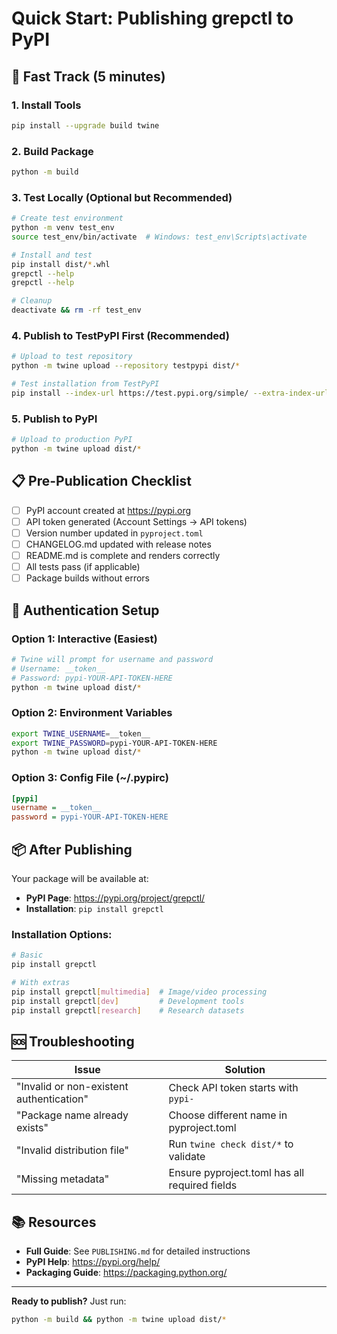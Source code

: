 # Quick Start: Publishing grepctl to PyPI

## 🚀 Fast Track (5 minutes)

### 1. Install Tools
```bash
pip install --upgrade build twine
```

### 2. Build Package
```bash
python -m build
```

### 3. Test Locally (Optional but Recommended)
```bash
# Create test environment
python -m venv test_env
source test_env/bin/activate  # Windows: test_env\Scripts\activate

# Install and test
pip install dist/*.whl
grepctl --help
grepctl --help

# Cleanup
deactivate && rm -rf test_env
```

### 4. Publish to TestPyPI First (Recommended)
```bash
# Upload to test repository
python -m twine upload --repository testpypi dist/*

# Test installation from TestPyPI
pip install --index-url https://test.pypi.org/simple/ --extra-index-url https://pypi.org/simple/ grepctl
```

### 5. Publish to PyPI
```bash
# Upload to production PyPI
python -m twine upload dist/*
```

## 📋 Pre-Publication Checklist

- [ ] PyPI account created at https://pypi.org
- [ ] API token generated (Account Settings → API tokens)
- [ ] Version number updated in `pyproject.toml`
- [ ] CHANGELOG.md updated with release notes
- [ ] README.md is complete and renders correctly
- [ ] All tests pass (if applicable)
- [ ] Package builds without errors

## 🔑 Authentication Setup

### Option 1: Interactive (Easiest)
```bash
# Twine will prompt for username and password
# Username: __token__
# Password: pypi-YOUR-API-TOKEN-HERE
python -m twine upload dist/*
```

### Option 2: Environment Variables
```bash
export TWINE_USERNAME=__token__
export TWINE_PASSWORD=pypi-YOUR-API-TOKEN-HERE
python -m twine upload dist/*
```

### Option 3: Config File (~/.pypirc)
```ini
[pypi]
username = __token__
password = pypi-YOUR-API-TOKEN-HERE
```

## 📦 After Publishing

Your package will be available at:
- **PyPI Page**: https://pypi.org/project/grepctl/
- **Installation**: `pip install grepctl`

### Installation Options:
```bash
# Basic
pip install grepctl

# With extras
pip install grepctl[multimedia]  # Image/video processing
pip install grepctl[dev]         # Development tools
pip install grepctl[research]    # Research datasets
```

## 🆘 Troubleshooting

| Issue | Solution |
|-------|----------|
| "Invalid or non-existent authentication" | Check API token starts with `pypi-` |
| "Package name already exists" | Choose different name in pyproject.toml |
| "Invalid distribution file" | Run `twine check dist/*` to validate |
| "Missing metadata" | Ensure pyproject.toml has all required fields |

## 📚 Resources

- **Full Guide**: See `PUBLISHING.md` for detailed instructions
- **PyPI Help**: https://pypi.org/help/
- **Packaging Guide**: https://packaging.python.org/

---

**Ready to publish?** Just run:
```bash
python -m build && python -m twine upload dist/*
```